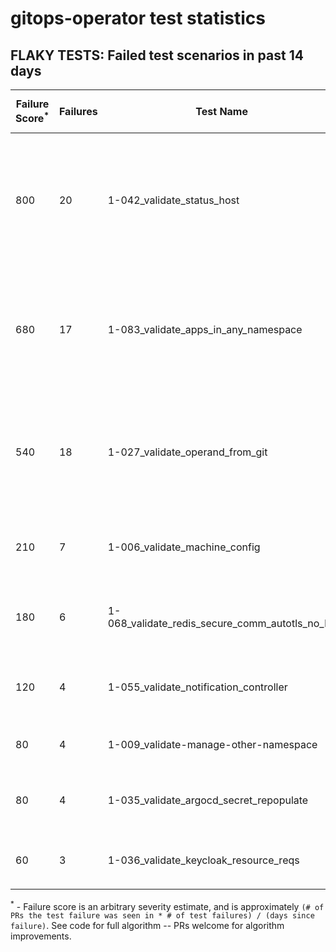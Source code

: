 # gitops-operator test statistics
## FLAKY TESTS: Failed test scenarios in past 14 days
| Failure Score<sup>*</sup> | Failures | Test Name | Last Seen | PR List and Logs 
|---|---|---|---|---|
| 800 | 20 | 1-042_validate_status_host  |  | 4: [#459](https://github.com/redhat-developer/gitops-operator/pull//459)<sup>[1](https://storage.googleapis.com/origin-ci-test/pr-logs/pull/redhat-developer_gitops-operator/459/pull-ci-redhat-developer-gitops-operator-master-v4.10-kuttl-sequential/1635190364820213760/build-log.txt)</sup> [#457](https://github.com/redhat-developer/gitops-operator/pull//457)<sup>[1](https://storage.googleapis.com/origin-ci-test/pr-logs/pull/redhat-developer_gitops-operator/457/pull-ci-redhat-developer-gitops-operator-master-v4.10-kuttl-sequential/1634237654138621952/build-log.txt), [2](https://storage.googleapis.com/origin-ci-test/pr-logs/pull/redhat-developer_gitops-operator/457/pull-ci-redhat-developer-gitops-operator-master-v4.10-kuttl-sequential/1635158526827433984/build-log.txt), [3](https://storage.googleapis.com/origin-ci-test/pr-logs/pull/redhat-developer_gitops-operator/457/pull-ci-redhat-developer-gitops-operator-master-v4.10-kuttl-sequential/1635199084627234816/build-log.txt), [4](https://storage.googleapis.com/origin-ci-test/pr-logs/pull/redhat-developer_gitops-operator/457/pull-ci-redhat-developer-gitops-operator-master-v4.10-kuttl-sequential/1636369313151586304/build-log.txt), [5](https://storage.googleapis.com/origin-ci-test/pr-logs/pull/redhat-developer_gitops-operator/457/pull-ci-redhat-developer-gitops-operator-master-v4.10-kuttl-sequential/1636089049301127168/build-log.txt), [6](https://storage.googleapis.com/origin-ci-test/pr-logs/pull/redhat-developer_gitops-operator/457/pull-ci-redhat-developer-gitops-operator-master-v4.10-kuttl-sequential/1635226993765126144/build-log.txt)</sup> [#446](https://github.com/redhat-developer/gitops-operator/pull//446)<sup>[1](https://storage.googleapis.com/origin-ci-test/pr-logs/pull/redhat-developer_gitops-operator/446/pull-ci-redhat-developer-gitops-operator-master-v4.10-kuttl-sequential/1632023967860527104/build-log.txt)</sup> [#440](https://github.com/redhat-developer/gitops-operator/pull//440)<sup>[1](https://storage.googleapis.com/origin-ci-test/pr-logs/pull/redhat-developer_gitops-operator/440/pull-ci-redhat-developer-gitops-operator-master-v4.10-kuttl-sequential/1632109756598456320/build-log.txt), [2](https://storage.googleapis.com/origin-ci-test/pr-logs/pull/redhat-developer_gitops-operator/440/pull-ci-redhat-developer-gitops-operator-master-v4.10-kuttl-sequential/1632619995416498176/build-log.txt), [3](https://storage.googleapis.com/origin-ci-test/pr-logs/pull/redhat-developer_gitops-operator/440/pull-ci-redhat-developer-gitops-operator-master-v4.10-kuttl-sequential/1632663010222804992/build-log.txt), [4](https://storage.googleapis.com/origin-ci-test/pr-logs/pull/redhat-developer_gitops-operator/440/pull-ci-redhat-developer-gitops-operator-master-v4.10-kuttl-sequential/1633823953011085312/build-log.txt), [5](https://storage.googleapis.com/origin-ci-test/pr-logs/pull/redhat-developer_gitops-operator/440/pull-ci-redhat-developer-gitops-operator-master-v4.10-kuttl-sequential/1632024951844245504/build-log.txt), [6](https://storage.googleapis.com/origin-ci-test/pr-logs/pull/redhat-developer_gitops-operator/440/pull-ci-redhat-developer-gitops-operator-master-v4.10-kuttl-sequential/1632435602685169664/build-log.txt), [7](https://storage.googleapis.com/origin-ci-test/pr-logs/pull/redhat-developer_gitops-operator/440/pull-ci-redhat-developer-gitops-operator-master-v4.10-kuttl-sequential/1633892649083604992/build-log.txt), [8](https://storage.googleapis.com/origin-ci-test/pr-logs/pull/redhat-developer_gitops-operator/440/pull-ci-redhat-developer-gitops-operator-master-v4.10-kuttl-sequential/1632057108415385600/build-log.txt), [9](https://storage.googleapis.com/origin-ci-test/pr-logs/pull/redhat-developer_gitops-operator/440/pull-ci-redhat-developer-gitops-operator-master-v4.10-kuttl-sequential/1632813374330900480/build-log.txt), [10](https://storage.googleapis.com/origin-ci-test/pr-logs/pull/redhat-developer_gitops-operator/440/pull-ci-redhat-developer-gitops-operator-master-v4.10-kuttl-sequential/1633921584181809152/build-log.txt), [11](https://storage.googleapis.com/origin-ci-test/pr-logs/pull/redhat-developer_gitops-operator/440/pull-ci-redhat-developer-gitops-operator-master-v4.10-kuttl-sequential/1633174091034791936/build-log.txt), [12](https://storage.googleapis.com/origin-ci-test/pr-logs/pull/redhat-developer_gitops-operator/440/pull-ci-redhat-developer-gitops-operator-master-v4.10-kuttl-sequential/1633508445552381952/build-log.txt)</sup> 
| 680 | 17 | 1-083_validate_apps_in_any_namespace  |  | 4: [#459](https://github.com/redhat-developer/gitops-operator/pull//459)<sup>[1](https://storage.googleapis.com/origin-ci-test/pr-logs/pull/redhat-developer_gitops-operator/459/pull-ci-redhat-developer-gitops-operator-master-v4.9-kuttl-sequential/1635163942630199296/build-log.txt), [2](https://storage.googleapis.com/origin-ci-test/pr-logs/pull/redhat-developer_gitops-operator/459/pull-ci-redhat-developer-gitops-operator-master-v4.10-kuttl-sequential/1635163940595961856/build-log.txt)</sup> [#457](https://github.com/redhat-developer/gitops-operator/pull//457)<sup>[1](https://storage.googleapis.com/origin-ci-test/pr-logs/pull/redhat-developer_gitops-operator/457/pull-ci-redhat-developer-gitops-operator-master-v4.10-kuttl-sequential/1634237654138621952/build-log.txt), [2](https://storage.googleapis.com/origin-ci-test/pr-logs/pull/redhat-developer_gitops-operator/457/pull-ci-redhat-developer-gitops-operator-master-v4.10-kuttl-sequential/1635158526827433984/build-log.txt), [3](https://storage.googleapis.com/origin-ci-test/pr-logs/pull/redhat-developer_gitops-operator/457/pull-ci-redhat-developer-gitops-operator-master-v4.9-kuttl-sequential/1635199085256380416/build-log.txt), [4](https://storage.googleapis.com/origin-ci-test/pr-logs/pull/redhat-developer_gitops-operator/457/pull-ci-redhat-developer-gitops-operator-master-v4.10-kuttl-sequential/1635199084627234816/build-log.txt), [5](https://storage.googleapis.com/origin-ci-test/pr-logs/pull/redhat-developer_gitops-operator/457/pull-ci-redhat-developer-gitops-operator-master-v4.10-kuttl-sequential/1636369313151586304/build-log.txt), [6](https://storage.googleapis.com/origin-ci-test/pr-logs/pull/redhat-developer_gitops-operator/457/pull-ci-redhat-developer-gitops-operator-master-v4.9-kuttl-sequential/1634237654356725760/build-log.txt)</sup> [#440](https://github.com/redhat-developer/gitops-operator/pull//440)<sup>[1](https://storage.googleapis.com/origin-ci-test/pr-logs/pull/redhat-developer_gitops-operator/440/pull-ci-redhat-developer-gitops-operator-master-v4.10-kuttl-sequential/1632109756598456320/build-log.txt), [2](https://storage.googleapis.com/origin-ci-test/pr-logs/pull/redhat-developer_gitops-operator/440/pull-ci-redhat-developer-gitops-operator-master-v4.10-kuttl-sequential/1632619995416498176/build-log.txt), [3](https://storage.googleapis.com/origin-ci-test/pr-logs/pull/redhat-developer_gitops-operator/440/pull-ci-redhat-developer-gitops-operator-master-v4.10-kuttl-sequential/1633114903285862401/build-log.txt), [4](https://storage.googleapis.com/origin-ci-test/pr-logs/pull/redhat-developer_gitops-operator/440/pull-ci-redhat-developer-gitops-operator-master-v4.10-kuttl-sequential/1632024951844245504/build-log.txt), [5](https://storage.googleapis.com/origin-ci-test/pr-logs/pull/redhat-developer_gitops-operator/440/pull-ci-redhat-developer-gitops-operator-master-v4.10-kuttl-sequential/1632057108415385600/build-log.txt), [6](https://storage.googleapis.com/origin-ci-test/pr-logs/pull/redhat-developer_gitops-operator/440/pull-ci-redhat-developer-gitops-operator-master-v4.10-kuttl-sequential/1632813374330900480/build-log.txt), [7](https://storage.googleapis.com/origin-ci-test/pr-logs/pull/redhat-developer_gitops-operator/440/pull-ci-redhat-developer-gitops-operator-master-v4.10-kuttl-sequential/1633174091034791936/build-log.txt)</sup> [#414](https://github.com/redhat-developer/gitops-operator/pull//414)<sup>[1](https://storage.googleapis.com/origin-ci-test/pr-logs/pull/redhat-developer_gitops-operator/414/pull-ci-redhat-developer-gitops-operator-master-v4.9-kuttl-sequential/1632025019309625344/build-log.txt)</sup> 
| 540 | 18 | 1-027_validate_operand_from_git  |  | 3: [#459](https://github.com/redhat-developer/gitops-operator/pull//459)<sup>[1](https://storage.googleapis.com/origin-ci-test/pr-logs/pull/redhat-developer_gitops-operator/459/pull-ci-redhat-developer-gitops-operator-master-v4.10-kuttl-sequential/1635190364820213760/build-log.txt), [2](https://storage.googleapis.com/origin-ci-test/pr-logs/pull/redhat-developer_gitops-operator/459/pull-ci-redhat-developer-gitops-operator-master-v4.9-kuttl-sequential/1634263182723780608/build-log.txt)</sup> [#446](https://github.com/redhat-developer/gitops-operator/pull//446)<sup>[1](https://storage.googleapis.com/origin-ci-test/pr-logs/pull/redhat-developer_gitops-operator/446/pull-ci-redhat-developer-gitops-operator-master-v4.10-kuttl-sequential/1633174388868124672/build-log.txt)</sup> [#440](https://github.com/redhat-developer/gitops-operator/pull//440)<sup>[1](https://storage.googleapis.com/origin-ci-test/pr-logs/pull/redhat-developer_gitops-operator/440/pull-ci-redhat-developer-gitops-operator-master-v4.10-kuttl-sequential/1632109756598456320/build-log.txt), [2](https://storage.googleapis.com/origin-ci-test/pr-logs/pull/redhat-developer_gitops-operator/440/pull-ci-redhat-developer-gitops-operator-master-v4.10-kuttl-sequential/1632619995416498176/build-log.txt), [3](https://storage.googleapis.com/origin-ci-test/pr-logs/pull/redhat-developer_gitops-operator/440/pull-ci-redhat-developer-gitops-operator-master-v4.10-kuttl-sequential/1633114903285862401/build-log.txt), [4](https://storage.googleapis.com/origin-ci-test/pr-logs/pull/redhat-developer_gitops-operator/440/pull-ci-redhat-developer-gitops-operator-master-v4.10-kuttl-sequential/1632663010222804992/build-log.txt), [5](https://storage.googleapis.com/origin-ci-test/pr-logs/pull/redhat-developer_gitops-operator/440/pull-ci-redhat-developer-gitops-operator-master-v4.10-kuttl-sequential/1633823953011085312/build-log.txt), [6](https://storage.googleapis.com/origin-ci-test/pr-logs/pull/redhat-developer_gitops-operator/440/pull-ci-redhat-developer-gitops-operator-master-v4.10-kuttl-sequential/1632024951844245504/build-log.txt), [7](https://storage.googleapis.com/origin-ci-test/pr-logs/pull/redhat-developer_gitops-operator/440/pull-ci-redhat-developer-gitops-operator-master-v4.8-kuttl-sequential/1632024951944908800/build-log.txt), [8](https://storage.googleapis.com/origin-ci-test/pr-logs/pull/redhat-developer_gitops-operator/440/pull-ci-redhat-developer-gitops-operator-master-v4.10-kuttl-sequential/1632435602685169664/build-log.txt), [9](https://storage.googleapis.com/origin-ci-test/pr-logs/pull/redhat-developer_gitops-operator/440/pull-ci-redhat-developer-gitops-operator-master-v4.10-kuttl-sequential/1633892649083604992/build-log.txt), [10](https://storage.googleapis.com/origin-ci-test/pr-logs/pull/redhat-developer_gitops-operator/440/pull-ci-redhat-developer-gitops-operator-master-v4.10-kuttl-sequential/1632057108415385600/build-log.txt), [11](https://storage.googleapis.com/origin-ci-test/pr-logs/pull/redhat-developer_gitops-operator/440/pull-ci-redhat-developer-gitops-operator-master-v4.10-kuttl-sequential/1632813374330900480/build-log.txt), [12](https://storage.googleapis.com/origin-ci-test/pr-logs/pull/redhat-developer_gitops-operator/440/pull-ci-redhat-developer-gitops-operator-master-v4.10-kuttl-sequential/1633921584181809152/build-log.txt), [13](https://storage.googleapis.com/origin-ci-test/pr-logs/pull/redhat-developer_gitops-operator/440/pull-ci-redhat-developer-gitops-operator-master-v4.10-kuttl-sequential/1633174091034791936/build-log.txt), [14](https://storage.googleapis.com/origin-ci-test/pr-logs/pull/redhat-developer_gitops-operator/440/pull-ci-redhat-developer-gitops-operator-master-v4.10-kuttl-sequential/1633508445552381952/build-log.txt)</sup> 
| 210 | 7 | 1-006_validate_machine_config  |  | 3: [#459](https://github.com/redhat-developer/gitops-operator/pull//459)<sup>[1](https://storage.googleapis.com/origin-ci-test/pr-logs/pull/redhat-developer_gitops-operator/459/pull-ci-redhat-developer-gitops-operator-master-v4.9-kuttl-sequential/1634263182723780608/build-log.txt)</sup> [#451](https://github.com/redhat-developer/gitops-operator/pull//451)<sup>[1](https://storage.googleapis.com/origin-ci-test/pr-logs/pull/redhat-developer_gitops-operator/451/pull-ci-redhat-developer-gitops-operator-master-v4.8-kuttl-sequential/1632024086035042304/build-log.txt)</sup> [#440](https://github.com/redhat-developer/gitops-operator/pull//440)<sup>[1](https://storage.googleapis.com/origin-ci-test/pr-logs/pull/redhat-developer_gitops-operator/440/pull-ci-redhat-developer-gitops-operator-master-v4.10-kuttl-sequential/1633114903285862401/build-log.txt), [2](https://storage.googleapis.com/origin-ci-test/pr-logs/pull/redhat-developer_gitops-operator/440/pull-ci-redhat-developer-gitops-operator-master-v4.10-kuttl-sequential/1632663010222804992/build-log.txt), [3](https://storage.googleapis.com/origin-ci-test/pr-logs/pull/redhat-developer_gitops-operator/440/pull-ci-redhat-developer-gitops-operator-master-v4.8-kuttl-sequential/1632024951944908800/build-log.txt), [4](https://storage.googleapis.com/origin-ci-test/pr-logs/pull/redhat-developer_gitops-operator/440/pull-ci-redhat-developer-gitops-operator-master-v4.8-kuttl-sequential/1632057108457328640/build-log.txt)</sup> 
| 180 | 6 | 1-068_validate_redis_secure_comm_autotls_no_ha  |  | 3: [#459](https://github.com/redhat-developer/gitops-operator/pull//459)<sup>[1](https://storage.googleapis.com/origin-ci-test/pr-logs/pull/redhat-developer_gitops-operator/459/pull-ci-redhat-developer-gitops-operator-master-v4.9-kuttl-parallel/1635163941795532800/build-log.txt)</sup> [#440](https://github.com/redhat-developer/gitops-operator/pull//440)<sup>[1](https://storage.googleapis.com/origin-ci-test/pr-logs/pull/redhat-developer_gitops-operator/440/pull-ci-redhat-developer-gitops-operator-master-v4.9-kuttl-parallel/1633823953598287872/build-log.txt), [2](https://storage.googleapis.com/origin-ci-test/pr-logs/pull/redhat-developer_gitops-operator/440/pull-ci-redhat-developer-gitops-operator-master-v4.9-kuttl-parallel/1634207743692771328/build-log.txt), [3](https://storage.googleapis.com/origin-ci-test/pr-logs/pull/redhat-developer_gitops-operator/440/pull-ci-redhat-developer-gitops-operator-master-v4.9-kuttl-parallel/1632024952016211968/build-log.txt)</sup> [#414](https://github.com/redhat-developer/gitops-operator/pull//414)<sup>[1](https://storage.googleapis.com/origin-ci-test/pr-logs/pull/redhat-developer_gitops-operator/414/pull-ci-redhat-developer-gitops-operator-master-v4.9-kuttl-parallel/1632025019271876608/build-log.txt)</sup> 
| 120 | 4 | 1-055_validate_notification_controller  |  | 3: [#459](https://github.com/redhat-developer/gitops-operator/pull//459)<sup>[1](https://storage.googleapis.com/origin-ci-test/pr-logs/pull/redhat-developer_gitops-operator/459/pull-ci-redhat-developer-gitops-operator-master-v4.9-kuttl-parallel/1634263182707003392/build-log.txt)</sup> [#457](https://github.com/redhat-developer/gitops-operator/pull//457)<sup>[1](https://storage.googleapis.com/origin-ci-test/pr-logs/pull/redhat-developer_gitops-operator/457/pull-ci-redhat-developer-gitops-operator-master-v4.8-kuttl-parallel/1635199084694343680/build-log.txt), [2](https://storage.googleapis.com/origin-ci-test/pr-logs/pull/redhat-developer_gitops-operator/457/pull-ci-redhat-developer-gitops-operator-master-v4.10-kuttl-parallel/1634237654100873216/build-log.txt)</sup> [#440](https://github.com/redhat-developer/gitops-operator/pull//440)<sup>[1](https://storage.googleapis.com/origin-ci-test/pr-logs/pull/redhat-developer_gitops-operator/440/pull-ci-redhat-developer-gitops-operator-master-v4.10-kuttl-parallel/1632024951810691072/build-log.txt)</sup> 
| 80 | 4 | 1-009_validate-manage-other-namespace  |  | 2: [#459](https://github.com/redhat-developer/gitops-operator/pull//459)<sup>[1](https://storage.googleapis.com/origin-ci-test/pr-logs/pull/redhat-developer_gitops-operator/459/pull-ci-redhat-developer-gitops-operator-master-v4.8-kuttl-parallel/1635163940658876416/build-log.txt)</sup> [#440](https://github.com/redhat-developer/gitops-operator/pull//440)<sup>[1](https://storage.googleapis.com/origin-ci-test/pr-logs/pull/redhat-developer_gitops-operator/440/pull-ci-redhat-developer-gitops-operator-master-v4.9-kuttl-parallel/1632024952016211968/build-log.txt)</sup> 
| 80 | 4 | 1-035_validate_argocd_secret_repopulate  |  | 2: [#457](https://github.com/redhat-developer/gitops-operator/pull//457)<sup>[1](https://storage.googleapis.com/origin-ci-test/pr-logs/pull/redhat-developer_gitops-operator/457/pull-ci-redhat-developer-gitops-operator-master-v4.10-kuttl-sequential/1635158526827433984/build-log.txt), [2](https://storage.googleapis.com/origin-ci-test/pr-logs/pull/redhat-developer_gitops-operator/457/pull-ci-redhat-developer-gitops-operator-master-v4.10-kuttl-sequential/1635226993765126144/build-log.txt)</sup> [#440](https://github.com/redhat-developer/gitops-operator/pull//440)<sup>[1](https://storage.googleapis.com/origin-ci-test/pr-logs/pull/redhat-developer_gitops-operator/440/pull-ci-redhat-developer-gitops-operator-master-v4.10-kuttl-sequential/1632109756598456320/build-log.txt), [2](https://storage.googleapis.com/origin-ci-test/pr-logs/pull/redhat-developer_gitops-operator/440/pull-ci-redhat-developer-gitops-operator-master-v4.10-kuttl-sequential/1633508445552381952/build-log.txt)</sup> 
| 60 | 3 | 1-036_validate_keycloak_resource_reqs  |  | 2: [#459](https://github.com/redhat-developer/gitops-operator/pull//459)<sup>[1](https://storage.googleapis.com/origin-ci-test/pr-logs/pull/redhat-developer_gitops-operator/459/pull-ci-redhat-developer-gitops-operator-master-v4.9-kuttl-parallel/1635190365659074560/build-log.txt)</sup> [#440](https://github.com/redhat-developer/gitops-operator/pull//440)<sup>[1](https://storage.googleapis.com/origin-ci-test/pr-logs/pull/redhat-developer_gitops-operator/440/pull-ci-redhat-developer-gitops-operator-master-v4.9-kuttl-parallel/1634207743692771328/build-log.txt), [2](https://storage.googleapis.com/origin-ci-test/pr-logs/pull/redhat-developer_gitops-operator/440/pull-ci-redhat-developer-gitops-operator-master-v4.10-kuttl-parallel/1632024951810691072/build-log.txt)</sup> 



<sup>*</sup> - Failure score is an arbitrary severity estimate, and is approximately `(# of PRs the test failure was seen in * # of test failures) / (days since failure)`. See code for full algorithm -- PRs welcome for algorithm improvements.


